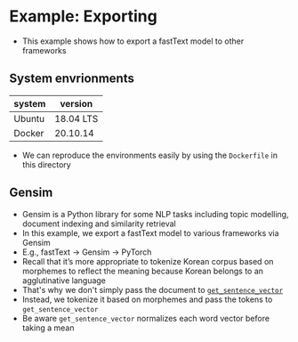 # Example: Exporting

- This example shows how to export a fastText model to other frameworks

## System envrionments

| system | version |
| --- | --- |
| Ubuntu | 18.04 LTS |
| Docker | 20.10.14 |

- We can reproduce the environments easily by using the `Dockerfile` in this directory

## Gensim

- Gensim is a Python library for some NLP tasks including topic modelling, document indexing and similarity retrieval 
- In this example, we export a fastText model to various frameworks via Gensim
- E.g., fastText -> Gensim -> PyTorch
- Recall that it’s more appropriate to tokenize Korean corpus based on morphemes to reflect the meaning because Korean belongs to an agglutinative language
- That's why we don't simply pass the document to [`get_sentence_vector`](https://github.com/RaRe-Technologies/gensim/blob/ed8122ed3b704496178f79ec7e8c32c35eb9b3fa/gensim/models/fasttext.py#L1132)
- Instead, we tokenize it based on morphemes and pass the tokens to `get_sentence_vector`
- Be aware `get_sentence_vector` normalizes each word vector before taking a mean
